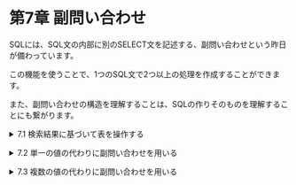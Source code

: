 # 第7章 副問い合わせ
SQLには、SQL文の内部に別のSELECT文を記述する、副問い合わせという昨日が備わっています。

この機能を使うことで、1つのSQL文で2つ以上の処理を作成することができます。

また、副問い合わせの構造を理解することは、SQLの作りそのものを理解することにも繋がります。

<details><summary>7.1 検索結果に基づいて表を操作する</summary>

### 7.1.1 2回のSELECTが必要な状況
自分が何に一番お金を使ったのかがすぐにわかるように、「最も大きな出費をしたときの費目と金額」を取得するSQL文を準備しました。- リスト7-1 最も大きな出費の費目と金額を求める

```sql
/* 出金額の最大値を取得して値を書き留めておく */
SELECT MAX(出金額) FROM 家計簿;    -- (1)
/* (1) で得た金額を条件式に記述して費目と金額を取得する */
SELECT 費目, 出金額 FROM 家計簿
 WHERE 出金額 = 【書き留めた額】;    -- (2)
```

もし「最も大きな出費をしたときの費目と金額」を得るためのSQL文を考えるとしたら、どのように組み立てていくでしょうか。

最終的には費目と出金額を知りたいわけですから、まずは「SELECT 費目, 出金額 FROM 家計簿 WHERE…」のように書き始めることでしょう。

しかし、WHERE句の続きを書こうとして、手が止まってしまうはずです。「出金額 = ???」という条件式の右辺に書くべき具体的な値は、実際に家計簿テーブルを調べてみなければわからないからです。そこで仕方なく、その部分を調べるリスト7-1の(1)のSQL文を先に実行するという方法にたどり着くでしょう。

このように「ひとまずSELECT文で何らかの検索結果を得て、得られた具体的な値を用いてさらにSELECTやUPDATEなどを実行する」ことは、データベースを利用する上でよくあることなのです。

### 7.1.2 SELECTをネストする
ひとまずSELECT分で何らかの検索結果を得て、得られた具体的な値を用いてさらにSELECTやUPDATEなどを実行したい場合、それを1つのSQL文で記述することができます。たとえばリスト7-1は、次のように書き換えることができます。
- リスト7-2 1つのSQLで最大の出費に関する費目と金額を求める

```sql
SELECT 費目, 出金額 FROM 家計簿
 WHERE 出金額 = (SELECT MAX(出金額) FROM 家計簿)
```

一般的に、あるものがその内側に別のものを内包している状態を**ネスト構造**や**入れ子**と呼びますが、リスト7-2もSQL文がネスト構造になっています。そして、(1)のSQL文のように、ほかのSQL分の一部分として登場するSELECT文のことを、**副問い合わせ**や**副照会**、または**サブクエリ**と呼びます。

- **副問い合わせとは**
    
    **他のSQL文の一部として登場するSELECT文。丸括弧で括って記述する。**
    

尚、SQLは内部に複数の副問い合わせを持つことや、副問い合わせの中にさらに別の副問い合わせを記述することも可能です。

- **2つの副問い合わせ**

```sql
UPDATE... (SELECT... )
   WHERE... (SELECT... )
```

- **副問い合わせの中に副問い合わせ**

```sql
UPDATE... (SELECT... 
             (SELECT... ))
```

### 7.1.3 副問い合わせを習得するコツ
副問い合わせを使うことによって、複雑で高度なSQL文を書くことが可能になります。書くときは、個々のSQL文を1つずつ作り、あとから組み立ててあげれば良いのです。
- **副問い合わせを習得するコツ**
    - **副問い合わせが処理される仕組みを理解しておく。**
    - **副問い合わせの代表的な3つのパターンを学んでおく。**
これらのコツを意識しておけば、必要に応じて複雑なSQL文を自分の手で組むことが必ずできるようになっていきます。そのためにも、まずは基本をしっかりと押さえておきましょう。

### 7.1.4 コツその1：副問い合わせが処理される仕組み
p206の図7-1が処理されていく家庭を例に取ると、まず副問い合わせのSQL(1)がDBMSによって処理され、具体的な値「7560」に置き換わっています。

副問い合わせを含むSQL文では、まず副問い合わせのSELECT文が実行され、その結果である具体的な値に「化ける」ことになります。その後、化けた値を当てはめて組み立てられた外側のSQL文が実行されていきます。
- **副問い合わせの動作**
    
    まず、内側にあるSELECT文が実行され結果に化ける。そして、外側のSQLが実行される。

### 7.1.5 コツその2：副問い合わせのパターン
副問い合わせで得られる検索結果について、考えてみましょう。副問い合わせの中身はSELECT文なので、得られる結果の形としては、図7-4の3種類が考えられます。
- 単一の値に化ける副問い合わせ

```sql
SELECT... (SELECT... )
↓
SELECT... 15700
```

- 列挙された複数値に化ける副問い合わせ

```sql
SELECT... (SELECT... )
↓
SELECT... 10
          20
          30
```

- 表形式の複数値に化ける副問い合わせ

```sql
SELECT... (SELECT... )
↓
SELECT... X 12  8
          Y  7 12
          Z  4 11
```

### **副問い合わせの3つのパターン**
データベースに限らず、ITの世界では、複数のデータ(値)をある構造に従ってひとかたまりに取り扱うことがよくあります。たとえば、「太陽系の惑星の名前」は、次のように複数の値が並べられた構造になります。

**‘水',’金',’地',’火',’木',’土',’天',’海’**

このように、1つ以上のデータで形成されたものをデータ構造(data structure)といいます。なかでも基本的なデータ構造が次の3つです。
- **スカラー**(単一の値) 例：「昨日の京都の最高気温」、「自分の誕生日」
- **ベクター**(1次元に並んだ値/配列) 例：「過去12ヶ月の京都の最高気温」、「太陽系の惑星の名前」
- **マトリックス**(2次元に並んだ値/表) 例：「過去12ヶ月の各地の最高気温」、「九九の計算結果」

副問い合わせの3つのパターンとは、検索結果がそれぞれスカラー、ベクター、マトリックスになると考えると理解しやすいでしょう。</details>


<details><summary>7.2 単一の値の代わりに副問い合わせを用いる</summary>

### 7.2.1 単一行副問い合わせ
**単一行副問い合わせ**とは、検索結果が1行1列の値となる副問い合わせを指します。この副問い合わせを実行した結果は、1つの値に化けると考えることもできます。

単一行副問い合わせは、単一の値を記述するような場所であれば、基本的にどこでも記述することができます。代表的な場所としては、SELECT文の選択列リストやUPDATEのSET句などが挙げられます。

- 単一行副問い合わせのイメージ

```sql
SELECT... (SELECT...) #結果が1行1列
↓
SELECT... 15700
```

- **単一行副問い合わせとは**
    - 検索結果が1行1列の1つの値となる副問い合わせを指す。
    - SELECT文の選択列リストやFROM句、UPDATEのSET句、また1つの値との判定を行うWHERE句の条件式などに記述することができる。

### 7.2.2 SET句で利用する
- リスト7-3 SET句で副問い合わせを利用する

```sql
UPDATE 家計簿集計
   SET 平均 = (SELECT AVG(出金額)
                FROM 家計簿アーカイブ
               WHERE 出金額 > 0
                 AND 費目 = '食費') # 副問い合わせの結果は5000
WHERE 費目 = '食費'
```

この例では、副問い合わせが「5000」という具体的な数値に変化します。そして最終的には家計簿集計テーブルの平均の列に「5000」をSETするUPDATE文になるというわけです。

副問い合わせを使えば集計と更新が一度にできてしまう。

### 7.2.3 選択列リストで利用する
- リスト7-4 選択リストで副問い合わせを利用する

```sql
SELECT 日付, メモ, 出金額,
       (SELECT 合計 FROM 家計簿集計
         WHERE 費目 = '食費') AS 過去の合計額 # 副問い合わせの結果は 10380
  FROM 家計簿アーカイブ
 WHERE 費目 = '食費'
```

このSQL文の副問い合わせは、家計簿集計テーブルの食費に関する合計学を取得する内容です。集計テーブルの食費に対応する行は1行ですから、検索結果は1つの値になります。

したがって、副問い合わせが10380という具体的な値に変化し、外側のSELECT文は、「食費の各明細と、これまでの食費の合計値を同時に表示する」という動作をします。

※最初から全体を読もうとしても複雑でよくわからないときは、括弧を探すこと。</details>


<details><summary>7.3 複数の値の代わりに副問い合わせを用いる</summary>

### 7.3.1 複数行副問い合わせ
複数行副問い合わせとは、検索結果が複数の行から成る単一列(n行1列)の値となる副問い合わせを指します。したがって、このパターンの副問い合わせを実行した結果は、複数の値に化けるとも考えることができます。

複数行副問い合わせは、SQL文中で「複数の値を列挙」するような場所に、その代わりとして記述することができます。具体的には、IN,ANY,ALL演算子を用いた条件式が代表的な事例です。
- 列挙された複数値に化ける副問い合わせ

```sql
SELECT... (SELECT... ) # 結果がn行1列
↓
SELECT... 10
          20
          30
```

- **複数行副問い合わせとは**
    - 検索結果がn行1列の複数の値となる副問い合わせ(但しnは1以上)。
    - 複数の値との判定を行うWHERE句の条件式や、SELECT文のFROM句に記述することができる。

### 7.3.2 IN演算子で利用する
IN演算子の復習。
- リスト7-5 INを使った条件式の例

```sql
SELECT * FROM 家計簿集計
 WHERE 費目 IN ('食費', '水道光熱費', '教養娯楽費', '給料')
```

- リスト7-6 INで副問い合わせを利用する

```sql
SELECT * FROM 家計簿集計 # 家計簿集計テーブルの全ての列を選択
 WHERE 費目 IN (SELECT DISTINCT 費目 FROM 家計簿) # 副問い合わせの結果は費目のグループ # 
# DISTINCTは重複行を除外する
```

### 7.3.3 ANY/ALL演算子で利用する
- リスト7-7 ANYで副問い合わせを利用する

```sql
SELECT * FROM 家計簿 # 家計簿テーブルから全ての列を選択
 WHERE 費目 = '食費' # 列名費目から文字列「食費」を絞り込む
   AND 出金額 < ANY (SELECT 出金額 FROM 家計簿アーカイブ
                     WHERE 費目 = '食費') # 副問い合わせの結果は食費の金額グループ
```

| 日付 | 費目 | メモ | 入金額 | 出金額 |
| --- | --- | --- | --- | --- |
| 2018-02-03 | 食費 | コーヒーを購入 | 0 | 380 |

**※ANYはたくさんの値を一度に比較したいときに便利。**

ANY演算子は、左辺の値と右辺に列挙された値とを比較して、いずれかの値と併記した比較演算子が成立するかを判定するものでした。この例では「<」演算子をANYと組み合わせていますので、3〜4行目は「**副問い合わせの結果で得られる複数の値のいずれかより出金額が小さければ**」という意味の条件式になります。

もしこのSQL文のANYをALLに書き換えると、「**副問い合わせの結果で得られる複数の値のどれよりも出金額が小さければ**」という条件になります。

### 7.3.4 エラーとなる副問い合わせ
複数行副問い合わせの結果はn行1列、つまり「複数の値」です。よって、IN演算子やANY演算子の「カンマで区切った値の列挙」の代わりに記述することはできても、**単一の値の代わりに記述することはできません**。

たとえば、「SELECT ＊ FROM 家計簿 WHERE 出金額 < 30000」というSQL文の「30000」の部分に、複数行副問い合わせと記述するとエラーになります。副問い合わせの結果得られる複数の値のうち、どれと出金額を比較してよいかわからないからです。

些細な違いですが、不等号の右にANY演算子を加えた、「SELECT * FROM 家計簿 WHERE 出金額 < ANY (30000)」というSQL文であれば、30000の部分に複数行副問い合わせを記述できます。
- **複数行を比較したいときには**
    
    複数行副問い合わせは複数の値に化けるので、単なる等号や不等号では比較できない。等号や不等号にANY/ALL演算子を組み合わせることで、複数の値との比較を行うことができる。
NOT IN 演算子は、右辺に列挙された値のどれとも一致しない場合に真となります。<>ALLも、右辺の全ての値を対象に一致しないことを判定するため、同じく真となります。したがってこの2つは全く同じ働きをするのです。同様に、IN演算子と=ANYも同じ意味になります。
- **同じ意味になる演算子**
    - NOT INと<>ALLは全ての値と一致しないことを判定する演算子。
    - INと=ANYはいずれかの値と一致することを判定する演算子。

### 7.3.5 副問い合わせとNULL
未定義であることを意味するNULLを判定するには、IS NULL演算子かIS NOT NULL演算子を使わなければならないというルールがありました。もし普通の演算子で比較すると、結果は「不明」となり、正しい比較が行えないのです(p083)。

NOT IN 演算子は、右辺に列挙された値を不等号を使って1つひとつ比較し、全ての値と等しくしないことを判定する演算子です。よって、**右辺に1つでもNULLが含まれると、NOT IN演算子による比較結果は全てNULLとなります**。WHERE句は結果が真となる行だけを抽出するので(p078)、最終的にリスト7-8のSELECT文では1行も得られないことになります。
- **副問い合わせがNULLを含んでいた場合**
    
    NOT INまたは<>ALLで判定する副問い合わせの結果にNULLが含まれると、全体の結果もNULLとなる。
    

データにNULLが含まれてしまったために、取得できるはずのデータが取得できないというケースは、データベースを使ったシステムでも陥りやすい落とし穴です。原因を特定することが難しい場合も多いので、特に注意しましょう。

副問い合わせの結果から確実にNULLを除外するには、次ページに挙げた2つの方法があります。

- **副問い合わせの結果から確実にNULLを除外する方法**
    1. 副問い合わせの絞り込み条件に、IS NOT NULL条件を含める。
    2. COALESCE関数を使ってNULLを別の値に置き換える。
- **リスト7-9 副問い合わせからNULLを除外する(IN NOT NULL 版)**

```sql
SELECT * FROM 家計簿アーカイブ
 WHERE 費目 IN (SELECT 費目 FROM 家計簿
                WHERE 費目 IN NOT NULL) # NULLを場外する条件を付加した
```

- **リスト7-10 副問い合わせからNULLを除外する(COALESCE 版)**

```sql
SELECT * FROM 家計簿アーカイブ
 WHERE 費目 IN (SELECT COALESCE(費目, '不明') FROM 家計簿) # 費目がNULLなら代わりに'不明'にする
```

- **行値式と副問い合わせ**
ここではn行1列の検索結果が返る副問い合わせを複数行副問い合わせとしましたが、Oracle DBなどの一部のDBMSでは、結果が複数行複数列でも、複数行副問い合わせとしての利用が可能です。その場合は、複数の列を組み合わせて同時に比較することができます。このような複数の列の組み合わせによる条件式を**行値式**をいいます。

　例) WHERE (A, B) IN (SELECT C, D FROM 〜)

### 
